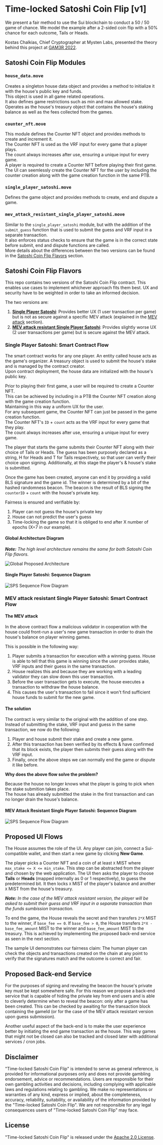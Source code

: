 # Time-locked Satoshi Coin Flip [v1]

We present a fair method to use the Sui blockchain to conduct a 50 / 50 game of chance. We model the example after a 2-sided coin flip with a 50% chance for each outcome, Tails or Heads.

Kostas Chalkias, Chief Cryptographer at Mysten Labs, presented the theory behind this project at [GAM3R 2022](https://docs.google.com/presentation/d/1a9wddWhqKM4GXMV1UrhrpaH1sBMUxZWI/edit?usp=sharing&ouid=110032463750803153525&rtpof=true&sd=true).

## Satoshi Coin Flip Modules

### `house_data.move`
Creates a singleton house data object and provides a method to initialize it with the house's public key and funds.<br/>
This object is used in all game related operations.<br/>
It also defines game restrictions such as min and max allowed stake.<br/>
Operates as the house's treasury object that contains the house's staking balance as well as the fees collected from the games.<br/>

### `counter_nft.move`
This module defines the Counter NFT object and provides methods to create and increment it.<br/>
The Counter NFT is used as the VRF input for every game that a player plays.<br/>
The count always increases after use, ensuring a unique input for every game.<br/>
A player is required to create a Counter NFT before playing their first game.<br/>
The UI can seemlessly create the Counter NFT for the user by including the counter creation along with the game creation function in the same PTB.

### `single_player_satoshi.move`
Defines the game object and provides methods to create, end and dispute a game.

### `mev_attack_resistant_single_player_satoshi.move`
Similar to the `single_player_satoshi` module, but with the addition of the `submit_guess` function that is used to submit the guess and VRF input in a separate transaction.<br/>
It also enforces status checks to ensure that the game is in the correct state before submit, end and dispute functions are called. <br/>
More details about the differences between the two versions can be found in the [Satoshi Coin Flip Flavors](#satoshi-coin-flip-flavors) section.
## Satoshi Coin Flip Flavors

This repo contains two versions of the Satoshi Coin Flip contract. This enables use cases to implement whichever approach fits them best. UX and security have to be weighted in order to take an informed decision. 

The two versions are:
1. [**Single Player Satoshi**](#single-player-satoshi-smart-contract-flow): Provides better UX (1 user transaction per game) but is not as secure against a specific MEV attack (explained in the [MEV attack](#the-mev-attack) section).
1. [**MEV attack resistant Single Player Satoshi**](#mev-attack-resistant-single-player-satoshi-smart-contract-flow): Provides slightly worse UX (2 user transactions per game) but is secure against the MEV attack.

### Single Player Satoshi: Smart Contract Flow

The smart contract works for any one player. An entity called house acts as the game's organizer. A treasury object is used to submit the house's stake and is managed by the contract creator. <br/>
Upon contract deployment, the house data are initialized with the house's public key. 

Prior to playing their first game, a user will be required to create a Counter NFT. <br/>
This can be achieved by including in a PTB the Counter NFT creation along with the game creation function. <br/>
Maintaining in this way a uniform UX for the user. <br/>
For any subsequent game, the Counter NFT can just be passed in the game creation function. <br/>
The Counter NFT's `ID` + `count` acts as the VRF input for every game that they play. <br/>
The count always increases after use, ensuring a unique input for every game.

The player that starts the game submits their Counter NFT along with their choice of Tails or Heads. The guess has been purposely declared as a string, H for Heads and T for Tails respectively, so that user can verify their choice upon signing. Additionally, at this stage the player's & house's stake is submitted.

Once the game has been created, anyone can end it by providing a valid BLS signature and the game id. The winner is determined by a bit of the hashed randomness beacon. The beacon is the result of BLS signing the `counterID` + `count` with the house's private key.

Fairness is ensured and verifiable by:
 1. Player can not guess the house's private key
 1. House can not predict the user's guess
 1. Time-locking the game so that it is obliged to end after X number of epochs (X=7 in our example).

#### Global Architecture Diagram
***Note:** The high level architecture remains the same for both Satoshi Coin Flip flavors.*

![Global Proposed Architecture](/diagrams/Global%20Architecture%20Diagram.png)

#### Single Player Satoshi: Sequence Diagram
![SPS Sequence Flow Diagram](/diagrams/sequence_sps.png)
### MEV attack resistant Single Player Satoshi: Smart Contract Flow

#### The MEV attack
In the above contract flow a malicious validator in cooperation with the house could front-run a user's new game transaction in order to drain the house's balance on player winning games. 

This is possible in the following way:
1. Player submits a transaction for execution with a winning guess. House is able to tell that this game is winning since the user provides stake, VRF inputs and their guess in the same transaction.
1. House realizes this and because they are working with a leading validator they can slow down this user transaction.
1. Before the user transaction gets to execute, the house executes a transaction to withdraw the house balance.
1. This causes the user's transaction to fail since it won't find sufficient house funds to submit for the new game.

#### The solution
The contract is very similar to the original with the addition of one step.
Instead of submitting the stake, VRF input and guess in the same transaction, we now do the following:
1. Player and house submit their stake and create a new game.
1. After this transaction has been verified by its effects & have confirmed that its block exists, the player then submits their guess along with the VRF input.
1. Finally, once the above steps we can normally end the game or dispute it like before.

**Why does the above flow solve the problem?**

Because the house no longer knows what the player is going to pick when the stake submition takes place. <br/>
The house has already submitted the stake in the first transaction and can no longer drain the house's balance. 
#### MEV Attack Resistant Single Player Satoshi: Sequence Diagram
![SPS Sequence Flow Diagram](/diagrams/sequence_mev_sps.png)
## Proposed UI Flows

The House assumes the role of the UI. Any player can join, connect a Sui-compatible wallet, and then start a new game by clicking **New Game**.

The player picks a Counter NFT and a coin of at least `X` MIST where `max_stake <= X <= min_stake`. This step can be abstracted from the player and chosen by the web application. The UI then asks the player to choose **Tails** or **Heads** (mapped internally as 0 or 1 respectively), to guess the predetermined bit. It then locks `X` MIST of the player's balance and another `X` MIST from the house's treasury.

***Note:** In the case of the MEV attack resistant version, the player will be asked to submit their guess and VRF input in a separate transaction than the funds sumbission transaction.*

To end the game, the House reveals the secret and then transfers `2*X` MIST to the winner, if `base_fee == 0`. If `base_fee > 0`, the House transfers `2*X - base_fee_amount` MIST to the winner and `base_fee_amount` MIST to the treasury.
This is achieved by implementing the proposed back-end service as seen in the next section.

The sample UI demonstrates our fairness claim: The human player can check the objects and transactions created on the chain at any point to verify that the signatures match and the outcome is correct and fair.

## Proposed Back-end Service

For the purposes of signing and revealing the beacon the house's private key must be kept somewhere safe. For this reason we propose a back-end service that is capable of hiding the private key from end users and is able to cleverly determine when to reveal the beacon: only after a game has been created. This can be checked by awaiting for the transaction block containing the gameId (or for the case of the MEV attack resistant version upon guess submission).

Another useful aspect of the back-end is to make the user experience better by initiating the end game transaction as the house. This way games that might not be closed can also be tracked and closed later with additional services  / cron jobs.

## Disclaimer

"Time-locked Satoshi Coin Flip" is intended to serve as general reference, is provided for informational purposes only and does not provide gambling endorsement, advice or recommendations. Users are responsible for their own gambling activities and decisions, including complying with applicable laws and regulations relating to gambling. We make no representations or warranties of any kind, express or implied, about the completeness, accuracy, reliability, suitability, or availability of the information provided by the "Time-locked Satoshi Coin Flip". We are not responsible for any legal consequences users of "Time-locked Satoshi Coin Flip" may face.

## License

"Time-locked Satoshi Coin Flip" is released under the [Apache 2.0 License](LICENSE).
